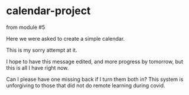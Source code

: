# calendar-project
from module #5

Here we were asked to create a simple calendar.

This is my sorry attempt at it.

I hope to have this message edited, and more progress by tomorrow, but this is all I have right now.


Can I please have one missing back if I turn them both in? This system is unforgiving to those that did not do remote learning during covid.
